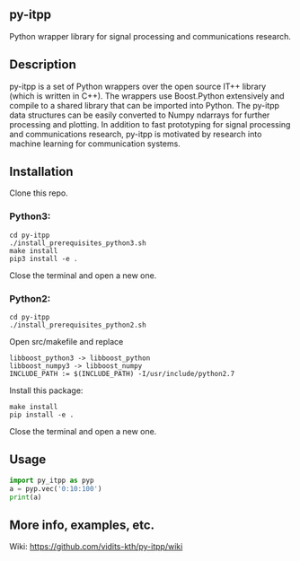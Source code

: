 ## py-itpp
Python wrapper library for signal processing and communications research.

## Description
py-itpp is a set of Python wrappers over the open source IT++ library (which is written in C++). The wrappers use Boost.Python extensively and compile to a shared library that can be imported into Python. The py-itpp data structures can be easily converted to Numpy ndarrays for further processing and plotting. In addition to fast prototyping for signal processing and communications research, py-itpp is motivated by research into machine learning for communication systems.  

## Installation
Clone this repo.  

### Python3:  
```
cd py-itpp  
./install_prerequisites_python3.sh  
make install  
pip3 install -e .  
```
Close the terminal and open a new one.  

### Python2:  
```
cd py-itpp  
./install_prerequisites_python2.sh  
```
Open src/makefile and replace  
```
libboost_python3 -> libboost_python  
libboost_numpy3 -> libboost_numpy  
INCLUDE_PATH := $(INCLUDE_PATH) -I/usr/include/python2.7  
```
Install this package:  
```
make install  
pip install -e .  
```
Close the terminal and open a new one.  

## Usage
```python
import py_itpp as pyp  
a = pyp.vec('0:10:100')  
print(a)  
```
## More info, examples, etc.  
Wiki: https://github.com/vidits-kth/py-itpp/wiki
